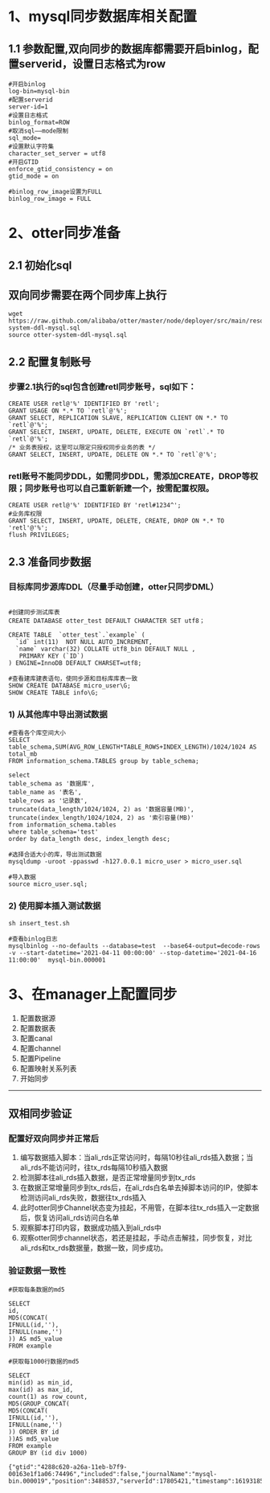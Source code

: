# 1、mysql同步数据库相关配置
## 1.1 参数配置,双向同步的数据库都需要开启binlog，配置serverid，设置日志格式为row

```
#开启binlog
log-bin=mysql-bin
#配置serverid
server-id=1
#设置日志格式
binlog_format=ROW
#取消sql——mode限制
sql_mode=
#设置默认字符集
character_set_server = utf8
#开启GTID
enforce_gtid_consistency = on
gtid_mode = on

#binlog_row_image设置为FULL
binlog_row_image = FULL 
```
# 2、otter同步准备
## 2.1 初始化sql
## 双向同步需要在两个同步库上执行
```
wget https://raw.github.com/alibaba/otter/master/node/deployer/src/main/resources/sql/otter-system-ddl-mysql.sql
source otter-system-ddl-mysql.sql
```

## 2.2 配置复制账号
### 步骤2.1执行的sql包含创建retl同步账号，sql如下：
```
CREATE USER retl@'%' IDENTIFIED BY 'retl';
GRANT USAGE ON *.* TO `retl`@'%';
GRANT SELECT, REPLICATION SLAVE, REPLICATION CLIENT ON *.* TO `retl`@'%';
GRANT SELECT, INSERT, UPDATE, DELETE, EXECUTE ON `retl`.* TO `retl`@'%';
/* 业务表授权，这里可以限定只授权同步业务的表 */
GRANT SELECT, INSERT, UPDATE, DELETE ON *.* TO `retl`@'%';
```
### retl账号不能同步DDL，如需同步DDL，需添加CREATE，DROP等权限；同步账号也可以自己重新新建一个，按需配置权限。
```
CREATE USER retl@'%' IDENTIFIED BY 'retl#1234^';
#业务库权限
GRANT SELECT, INSERT, UPDATE, DELETE, CREATE, DROP ON *.* TO 'retl'@'%';
flush PRIVILEGES;
```


## 2.3 准备同步数据
### 目标库同步源库DDL（尽量手动创建，otter只同步DML）
```

#创建同步测试库表
CREATE DATABASE otter_test DEFAULT CHARACTER SET utf8；

CREATE TABLE  `otter_test`.`example` (
  `id` int(11)  NOT NULL AUTO_INCREMENT,
  `name` varchar(32) COLLATE utf8_bin DEFAULT NULL ,
   PRIMARY KEY (`ID`)
) ENGINE=InnoDB DEFAULT CHARSET=utf8;
```
```
#查看建库建表语句，使同步源和目标库库表一致
SHOW CREATE DATABASE micro_user\G;
SHOW CREATE TABLE info\G;
```

### 1) 从其他库中导出测试数据


```
#查看各个库空间大小
SELECT
table_schema,SUM(AVG_ROW_LENGTH*TABLE_ROWS+INDEX_LENGTH)/1024/1024 AS total_mb
FROM information_schema.TABLES group by table_schema;

select
table_schema as '数据库',
table_name as '表名',
table_rows as '记录数',
truncate(data_length/1024/1024, 2) as '数据容量(MB)',
truncate(index_length/1024/1024, 2) as '索引容量(MB)'
from information_schema.tables
where table_schema='test'
order by data_length desc, index_length desc;

#选择合适大小的库，导出测试数据
mysqldump -uroot -ppasswd -h127.0.0.1 micro_user > micro_user.sql

#导入数据
source micro_user.sql;
```
### 2) 使用脚本插入测试数据
```
sh insert_test.sh
```
```
#查看binlog日志
mysqlbinlog --no-defaults --database=test  --base64-output=decode-rows -v --start-datetime='2021-04-11 00:00:00' --stop-datetime='2021-04-16 11:00:00'  mysql-bin.000001
```


# 3、在manager上配置同步
1. 配置数据源
2. 配置数据表
3. 配置canal
4. 配置channel
5. 配置Pipeline
6. 配置映射关系列表
7. 开始同步

-----


## 双相同步验证
### 配置好双向同步并正常后
1. 编写数据插入脚本：当ali_rds正常访问时，每隔10秒往ali_rds插入数据；当ali_rds不能访问时，往tx_rds每隔10秒插入数据
2. 检测脚本往ali_rds插入数据，是否正常增量同步到tx_rds
3. 在数据正常增量同步到tx_rds后，在ali_rds白名单去掉脚本访问的IP，使脚本检测访问ali_rds失败，数据往tx_rds插入
4. 此时otter同步Channel状态变为挂起，不用管，在脚本往tx_rds插入一定数据后，恢复访问ali_rds访问白名单
5. 观察脚本打印内容，数据成功插入到ali_rds中
6. 观察otter同步channel状态，若还是挂起，手动点击解挂，同步恢复，对比ali_rds和tx_rds数据量，数据一致，同步成功。
### 验证数据一致性
```
#获取每条数据的md5

SELECT
id,
MD5(CONCAT(
IFNULL(id,''),
IFNULL(name,'')
)) AS md5_value
FROM example

#获取每1000行数据的md5

SELECT
min(id) as min_id,
max(id) as max_id,
count(1) as row_count,
MD5(GROUP_CONCAT(
MD5(CONCAT(
IFNULL(id,''),
IFNULL(name,'')
)) ORDER BY id
))AS md5_value
FROM example
GROUP BY (id div 1000)
```


```
{"gtid":"4288c620-a26a-11eb-b7f9-00163e1f1a06:74496","included":false,"journalName":"mysql-bin.000019","position":3488537,"serverId":17805421,"timestamp":1619318533}
```
